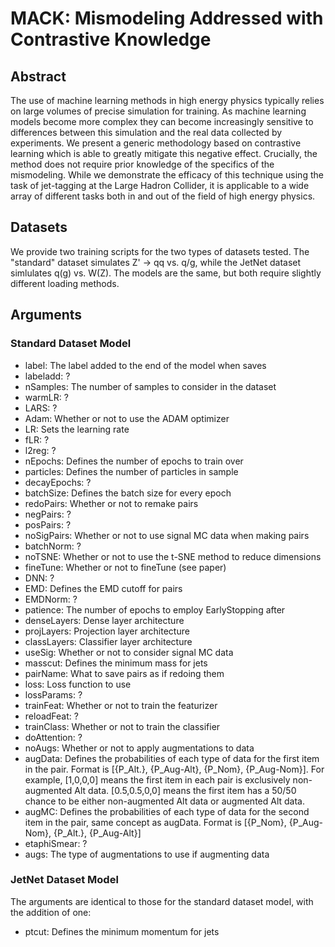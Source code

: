# MACK: Mismodeling Addressed with Contrastive Knowledge

## Abstract

The use of machine learning methods in high energy physics typically relies on large volumes of precise simulation for training. As machine learning models become more complex they can become increasingly sensitive to differences between this simulation and the real data collected by experiments. We present a generic methodology based on contrastive learning which is able to greatly mitigate this negative effect. Crucially, the method does not require prior knowledge of the specifics of the mismodeling. While we demonstrate the efficacy of this technique using the task of jet-tagging at the Large Hadron Collider, it is applicable to a wide array of different tasks both in and out of the field of high energy physics.

## Datasets

We provide two training scripts for the two types of datasets tested. The "standard" dataset simulates Z' -> qq vs. q/g, while the JetNet dataset simlulates q(g) vs. W(Z). The models are the same, but both require slightly different loading methods.

## Arguments

### Standard Dataset Model
* label: The label added to the end of the model when saves
* labeladd: ?
* nSamples: The number of samples to consider in the dataset
* warmLR: ?
* LARS: ?
* Adam: Whether or not to use the ADAM optimizer
* LR: Sets the learning rate
* fLR: ?
* l2reg: ?
* nEpochs: Defines the number of epochs to train over
* particles: Defines the number of particles in sample
* decayEpochs: ?
* batchSize: Defines the batch size for every epoch
* redoPairs: Whether or not to remake pairs
* negPairs: ?
* posPairs: ?
* noSigPairs: Whether or not to use signal MC data when making pairs
* batchNorm: ?
* noTSNE: Whether or not to use the t-SNE method to reduce dimensions
* fineTune: Whether or not to fineTune (see paper)
* DNN: ?
* EMD: Defines the EMD cutoff for pairs
* EMDNorm: ?
* patience: The number of epochs to employ EarlyStopping after
* denseLayers: Dense layer architecture
* projLayers: Projection layer architecture
* classLayers: Classifier layer architecture
* useSig: Whether or not to consider signal MC data
* masscut: Defines the minimum mass for jets
* pairName: What to save pairs as if redoing them
* loss: Loss function to use
* lossParams: ?
* trainFeat: Whether or not to train the featurizer
* reloadFeat: ?
* trainClass: Whether or not to train the classifier
* doAttention: ?
* noAugs: Whether or not to apply augmentations to data
* augData: Defines the probabilities of each type of data for the first item in the pair. Format is [{P_Alt.}, {P_Aug-Alt}, {P_Nom}, {P_Aug-Nom}]. For example, [1,0,0,0] means the first item in each pair is exclusively non-augmented Alt data. [0.5,0.5,0,0] means the first item has a 50/50 chance to be either non-augmented Alt data or augmented Alt data.
* augMC: Defines the probabilities of each type of data for the second item in the pair, same concept as augData. Format is [{P_Nom}, {P_Aug-Nom}, {P_Alt.}, {P_Aug-Alt}]
* etaphiSmear: ?
* augs: The type of augmentations to use if augmenting data

### JetNet Dataset Model
The arguments are identical to those for the standard dataset model, with the addition of one:
* ptcut: Defines the minimum momentum for jets
